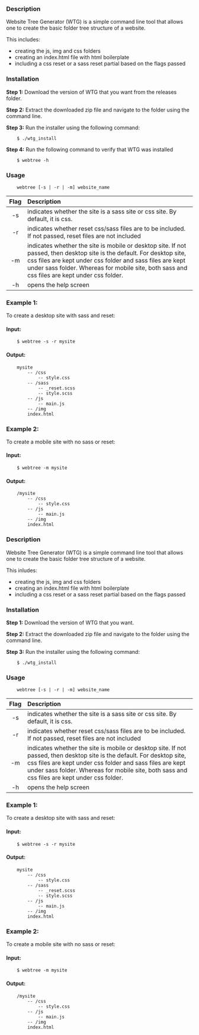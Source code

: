 ### Description

Website Tree Generator (WTG) is a simple command line tool that allows one to create the basic folder tree structure of a website.

This includes:
* creating the js, img and css folders
* creating an index.html file with html boilerplate
* including a css reset or a sass reset partial based on the flags passed


### Installation

**Step 1:** Download the version of WTG that you want from the releases folder.

**Step 2:** Extract the downloaded zip file and navigate to the folder using the command line.

**Step 3:** Run the installer using the following command: 

```shell
	$ ./wtg_install
```
**Step 4:** Run the following command to verify that WTG was installed

```shell
	$ webtree -h
```

### Usage

```shell
	webtree [-s | -r | -m] website_name
```

| Flag | Description |
| :--: | :---------- |
| -s   | indicates whether the site is a sass site or css site. By default, it is css.   |
| -r   | indicates whether reset css/sass files are to be included. If not passed, reset files are not included			 |
| -m   | indicates whether the site is mobile or desktop site. If not passed, then desktop site is the default. For desktop site, css files are kept under css folder and sass files are kept under sass folder. Whereas for mobile site, both sass and css files are kept under css folder. |
| -h   | opens the help screen |

### Example 1:

To create a desktop site with sass and reset: 

#### Input:
```shell
	$ webtree -s -r mysite
```

#### Output:

```markup
	mysite
    	-- /css
        	-- style.css
        -- /sass
        	-- _reset.scss
            -- style.scss
        -- /js
        	-- main.js
        -- /img
        index.html
```

### Example 2:

To create a mobile site with no sass or reset:

#### Input:
```shell
	$ webtree -m mysite
```

#### Output:

```markup
	/mysite
    	-- /css
        	-- style.css
        -- /js
        	-- main.js
        -- /img
        index.html
```

### Description

Website Tree Generator (WTG) is a simple command line tool that allows one to create the basic folder tree structure of a website.

This inludes:
* creating the js, img and css folders
* creating an index.html file with html boilerplate
* including a css reset or a sass reset partial based on the flags passed


### Installation

**Step 1:** Download the version of WTG that you want.

**Step 2:** Extract the downloaded zip file and navigate to the folder using the command line.

**Step 3:** Run the installer using the following command: 

```shell
	$ ./wtg_install
```

### Usage

```shell
	webtree [-s | -r | -m] website_name
```

| Flag | Description |
| :--: | :---------- |
| -s   | indicates whether the site is a sass site or css site. By default, it is css.   |
| -r   | indicates whether reset css/sass files are to be included. If not passed, reset files are not included			 |
| -m   | indicates whether the site is mobile or desktop site. If not passed, then desktop site is the default. For desktop site, css files are kept under css folder and sass files are kept under sass folder. Whereas for mobile site, both sass and css files are kept under css folder. |
| -h   | opens the help screen |

### Example 1:

To create a desktop site with sass and reset: 

#### Input:
```shell
	$ webtree -s -r mysite
```

#### Output:

```markup
	mysite
    	-- /css
        	-- style.css
        -- /sass
        	-- _reset.scss
            -- style.scss
        -- /js
        	-- main.js
        -- /img
        index.html
```

### Example 2:

To create a mobile site with no sass or reset:

#### Input:
```shell
	$ webtree -m mysite
```

#### Output:

```markup
	/mysite
    	-- /css
        	-- style.css
        -- /js
        	-- main.js
        -- /img
        index.html
```


